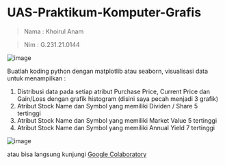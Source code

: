 # UAS-Praktikum-Komputer-Grafis

> Nama : Khoirul Anam

> Nim : G.231.21.0144

![image](https://github.com/Anamkhoirull001/UAS-Praktikum-Komputer-Grafis/assets/110075674/7d64be4f-678c-4e94-87c6-c78c80ae3da6)

Buatlah koding python dengan matplotlib atau seaborn, visualisasi data untuk menampilkan :


1.   Distribusi data pada setiap atribut Purchase Price, Current Price dan Gain/Loss dengan grafik histogram (disini saya pecah menjadi 3 grafik)
2.   Atribut Stock Name dan Symbol yang memiliki Dividen / Share 5 tertinggi
3.   Atribut Stock Name dan Symbol yang memiliki Market Value 5 tertinggi
4.   Atribut Stock Name dan Symbol yang memiliki Annual Yield 7 tertinggi


  ![image](https://github.com/Anamkhoirull001/UAS-Praktikum-Komputer-Grafis/assets/110075674/b35908db-eced-402a-8fff-6a9ad40545a8)

atau bisa langsung kunjungi [Google Colaboratory](https://colab.research.google.com/drive/1EflgHQHIex_EZXI0aZ0yvpnkdlOKc1HX#scrollTo=hEDNdDAfMmkL)
